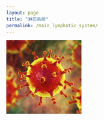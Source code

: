 ```yaml
---
layout: page
title: "淋巴系统"
permalink: /main_lymphatic_system/
---
```


  <img src="/image/head.jpg" alt="drawing" width="200">
